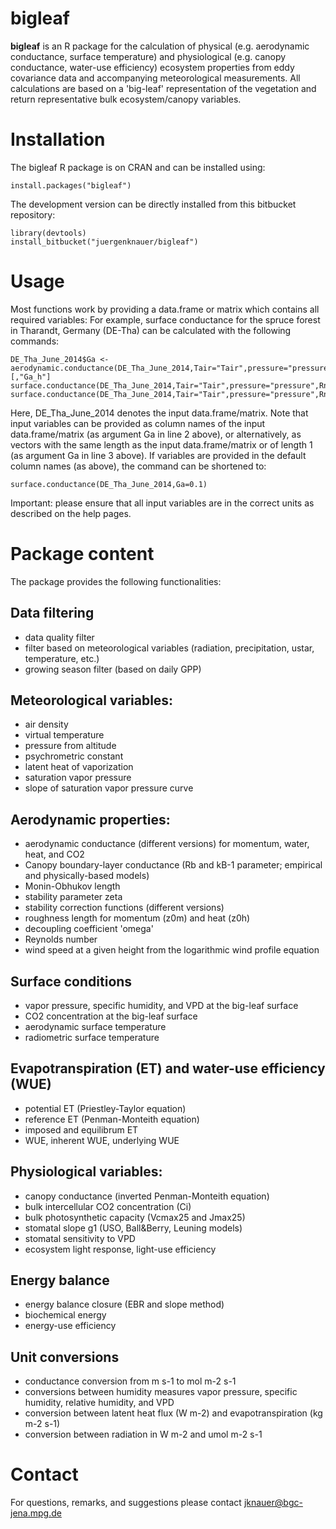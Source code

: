 # bigleaf #

**bigleaf** is an R package for the calculation of physical (e.g. aerodynamic conductance, surface temperature) and physiological
(e.g. canopy conductance, water-use efficiency) ecosystem properties from eddy covariance data and accompanying meteorological measurements. 
All calculations are based on a 'big-leaf' representation of the vegetation and return representative bulk ecosystem/canopy variables.


# Installation
The bigleaf R package is on CRAN and can be installed using:
```
install.packages("bigleaf")
```

The development version can be directly installed from this bitbucket repository: 
```
library(devtools)
install_bitbucket("juergenknauer/bigleaf")
```


# Usage
Most functions work by providing a data.frame or matrix which contains all required variables:
For example, surface conductance for the spruce forest in Tharandt, Germany (DE-Tha) can be calculated with 
the following commands:
```
DE_Tha_June_2014$Ga <- aerodynamic.conductance(DE_Tha_June_2014,Tair="Tair",pressure="pressure",wind="wind",ustar="ustar")[,"Ga_h"]
surface.conductance(DE_Tha_June_2014,Tair="Tair",pressure="pressure",Rn="Rn",VPD="VPD",LE="LE",Ga="Ga")
surface.conductance(DE_Tha_June_2014,Tair="Tair",pressure="pressure",Rn="Rn",VPD="VPD",LE="LE",Ga=0.1)
```
Here, DE_Tha_June_2014 denotes the input data.frame/matrix. Note that input variables can be provided as column names of the 
input data.frame/matrix (as argument Ga in line 2 above), or alternatively, as vectors with the same length as the input data.frame/matrix
or of length 1 (as argument Ga in line 3 above). If variables are provided in the default column names (as above), the command can 
be shortened to:
```
surface.conductance(DE_Tha_June_2014,Ga=0.1)
```
Important: please ensure that all input variables are in the correct units as described on the help pages.


# Package content 
The package provides the following functionalities:

## Data filtering
- data quality filter
- filter based on meteorological variables (radiation, precipitation, ustar, temperature, etc.)
- growing season filter (based on daily GPP)

## Meteorological variables:
- air density
- virtual temperature
- pressure from altitude
- psychrometric constant
- latent heat of vaporization
- saturation vapor pressure
- slope of saturation vapor pressure curve

## Aerodynamic properties:
- aerodynamic conductance (different versions) for momentum, water, heat, and CO2
- Canopy boundary-layer conductance (Rb and kB-1 parameter; empirical and physically-based models)
- Monin-Obhukov length
- stability parameter zeta
- stability correction functions (different versions)
- roughness length for momentum (z0m) and heat (z0h)
- decoupling coefficient 'omega'
- Reynolds number
- wind speed at a given height from the logarithmic wind profile equation

## Surface conditions
- vapor pressure, specific humidity, and VPD at the big-leaf surface
- CO2 concentration at the big-leaf surface
- aerodynamic surface temperature
- radiometric surface temperature 

## Evapotranspiration (ET) and water-use efficiency (WUE)
- potential ET (Priestley-Taylor equation)
- reference ET (Penman-Monteith equation)
- imposed and equilibrum ET
- WUE, inherent WUE, underlying WUE

## Physiological variables:
- canopy conductance (inverted Penman-Monteith equation)
- bulk intercellular CO2 concentration (Ci)
- bulk photosynthetic capacity (Vcmax25 and Jmax25)
- stomatal slope g1 (USO, Ball&Berry, Leuning models)
- stomatal sensitivity to VPD
- ecosystem light response, light-use efficiency

## Energy balance
- energy balance closure (EBR and slope method)
- biochemical energy
- energy-use efficiency

## Unit conversions
- conductance conversion from m s-1 to mol m-2 s-1
- conversions between humidity measures vapor pressure, specific humidity, relative humidity, and VPD
- conversion between latent heat flux (W m-2) and evapotranspiration (kg m-2 s-1)
- conversion between radiation in W m-2 and umol m-2 s-1

# Contact
For questions, remarks, and suggestions please contact jknauer@bgc-jena.mpg.de

